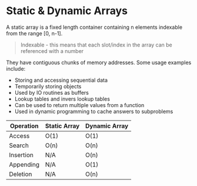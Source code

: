 # Static & Dynamic Arrays

A static array is a fixed length container containing n elements indexable from the range [0, n-1].

> Indexable - this means that each slot/index in the array
> can be referenced with a number

They have contiguous chunks of memory addresses. Some usage examples include:

- Storing and accessing sequential data
- Temporarily storing objects
- Used by IO routines as buffers
- Lookup tables and invers lookup tables
- Can be used to return multiple values from a function
- Used in dynamic programming to cache answers to subproblems

| Operation | Static Array | Dynamic Array |
| --------- | ------------ | ------------- |
| Access    | O(1)         | O(1)          |
| Search    | O(n)         | O(n)          |
| Insertion | N/A          | O(n)          |
| Appending | N/A          | O(1)          |
| Deletion  | N/A          | O(n)          |

